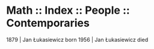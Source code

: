 # Math :: Index :: People :: Contemporaries


1879 | Jan Łukasiewicz born
1956 | Jan Łukasiewicz died
